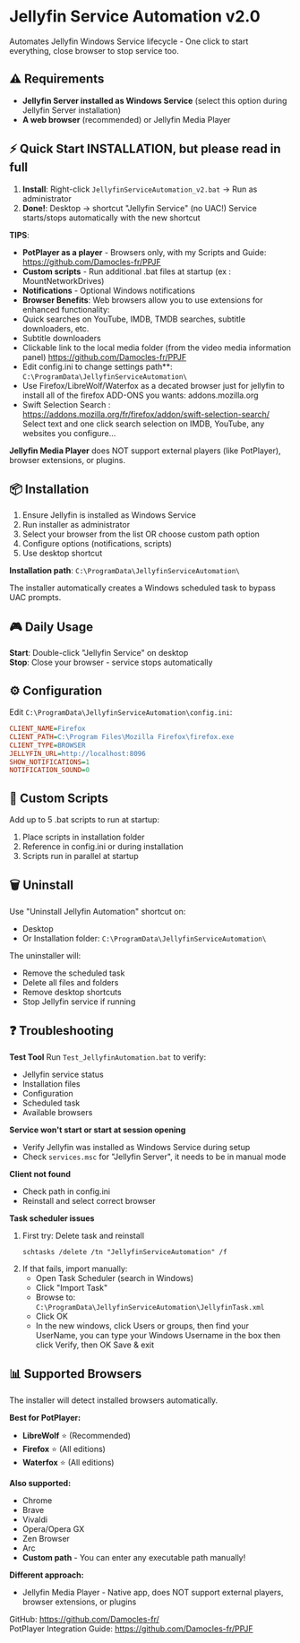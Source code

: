 # Jellyfin Service Automation v2.0

Automates Jellyfin Windows Service lifecycle - One click to start everything, close browser to stop service too.

## ⚠️ Requirements

- **Jellyfin Server installed as Windows Service** (select this option during Jellyfin Server installation)
- **A web browser** (recommended) or Jellyfin Media Player

## ⚡ Quick Start INSTALLATION, but please read in full

1. **Install**: Right-click `JellyfinServiceAutomation_v2.bat` → Run as administrator
2. **Done!**: Desktop → shortcut "Jellyfin Service" (no UAC!)
Service starts/stops automatically with the new shortcut

**TIPS**:
- **PotPlayer as a player** - Browsers only, with my Scripts and Guide: https://github.com/Damocles-fr/PPJF
- **Custom scripts** - Run additional .bat files at startup (ex : MountNetworkDrives)
- **Notifications** - Optional Windows notifications
- **Browser Benefits**: Web browsers allow you to use extensions for enhanced functionality:
- Quick searches on YouTube, IMDB, TMDB searches, subtitle downloaders, etc.
- Subtitle downloaders
- Clickable link to the local media folder (from the video media information panel) https://github.com/Damocles-fr/PPJF
- Edit config.ini to change settings path**: `C:\ProgramData\JellyfinServiceAutomation\`
- Use Firefox/LibreWolf/Waterfox as a decated browser just for jellyfin to install all of the firefox ADD-ONS you wants:
addons.mozilla.org
- Swift Selection Search : https://addons.mozilla.org/fr/firefox/addon/swift-selection-search/
Select text and one click search selection on IMDB, YouTube, any websites you configure...

**Jellyfin Media Player** does NOT support external players (like PotPlayer), browser extensions, or plugins.


## 📦 Installation

1. Ensure Jellyfin is installed as Windows Service
2. Run installer as administrator
3. Select your browser from the list OR choose custom path option
4. Configure options (notifications, scripts)
5. Use desktop shortcut

**Installation path**: `C:\ProgramData\JellyfinServiceAutomation\`

The installer automatically creates a Windows scheduled task to bypass UAC prompts.

## 🎮 Daily Usage

**Start**: Double-click "Jellyfin Service" on desktop  
**Stop**: Close your browser - service stops automatically

## ⚙️ Configuration

Edit `C:\ProgramData\JellyfinServiceAutomation\config.ini`:

```ini
CLIENT_NAME=Firefox
CLIENT_PATH=C:\Program Files\Mozilla Firefox\firefox.exe
CLIENT_TYPE=BROWSER
JELLYFIN_URL=http://localhost:8096
SHOW_NOTIFICATIONS=1
NOTIFICATION_SOUND=0
```

## 🔧 Custom Scripts

Add up to 5 .bat scripts to run at startup:
1. Place scripts in installation folder
2. Reference in config.ini or during installation
3. Scripts run in parallel at startup

## 🗑️ Uninstall

Use "Uninstall Jellyfin Automation" shortcut on:
- Desktop
- Or Installation folder: `C:\ProgramData\JellyfinServiceAutomation\`

The uninstaller will:
- Remove the scheduled task
- Delete all files and folders
- Remove desktop shortcuts
- Stop Jellyfin service if running

## ❓ Troubleshooting

**Test Tool**
Run `Test_JellyfinAutomation.bat` to verify:
- Jellyfin service status
- Installation files
- Configuration
- Scheduled task
- Available browsers

**Service won't start or start at session opening**
- Verify Jellyfin was installed as Windows Service during setup
- Check `services.msc` for "Jellyfin Server", it needs to be in manual mode

**Client not found**
- Check path in config.ini
- Reinstall and select correct browser

**Task scheduler issues**
1. First try: Delete task and reinstall
   ```
   schtasks /delete /tn "JellyfinServiceAutomation" /f
   ```
2. If that fails, import manually:
   - Open Task Scheduler (search in Windows)
   - Click "Import Task"
   - Browse to: `C:\ProgramData\JellyfinServiceAutomation\JellyfinTask.xml`
   - Click OK
   - In the new windows, click Users or groups, then find your UserName, you can type your Windows Username in the box then click Verify, then OK
	Save & exit

## 📊 Supported Browsers

The installer will detect installed browsers automatically.

**Best for PotPlayer:**
- **LibreWolf** ⭐ (Recommended)
- **Firefox** ⭐ (All editions)
- **Waterfox** ⭐ (All editions)

**Also supported:**
- Chrome
- Brave
- Vivaldi
- Opera/Opera GX
- Zen Browser
- Arc
- **Custom path** - You can enter any executable path manually!

**Different approach:**
- Jellyfin Media Player - Native app, does NOT support external players, browser extensions, or plugins

GitHub: https://github.com/Damocles-fr/  
PotPlayer Integration Guide: https://github.com/Damocles-fr/PPJF